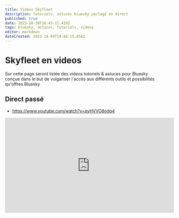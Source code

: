```yaml
---
title: Videos Skyfleet
description: Tutoriels, astuces bluesky partagé en direct
published: true
date: 2023-10-30T16:45:11.420Z
tags: bluesky, astuces, tutoriels, videos
editor: markdown
dateCreated: 2023-10-04T14:48:15.850Z
---
```


# Skyfleet en videos

Sur cette page seront listée des videos tutoriels & astuces pour Bluesky
conçue dans le but de vulgariser l'accès aux différents outils et possibilités qu'offres Bluesky

## Direct passé
- https://www.youtube.com/watch?v=pyHVVO8odq4

<iframe width="560" height="315" src="https://www.youtube-nocookie.com/embed/pyHVVO8odq4?si=1Ihib-UtAMbygG-m" title="YouTube video player" frameborder="0" allow="accelerometer; autoplay; clipboard-write; encrypted-media; gyroscope; picture-in-picture; web-share" allowfullscreen></iframe>